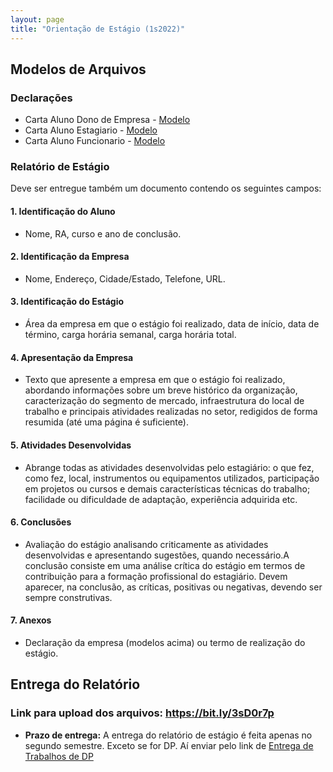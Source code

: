 ```yaml
---
layout: page
title: "Orientação de Estágio (1s2022)"
---
```


## Modelos de Arquivos

### Declarações

 - Carta Aluno Dono de Empresa - <a href="/docs/Carta_Aluno_dono_de_empresa.doc" target="_blank">Modelo</a>
 - Carta Aluno Estagiаrio - <a href="/docs/Carta_Aluno__Estagiаrio.doc" target="_blank">Modelo</a>
 - Carta Aluno Funcionаrio - <a href="/docs/Carta_Aluno_Funcionаrio.doc" target="_blank">Modelo</a>

### Relatório de Estágio

Deve ser entregue também um documento contendo os seguintes campos:

#### 1. Identificação do Aluno

- Nome, RA, curso e ano de conclusão.

#### 2. Identificação da Empresa

- Nome, Endereço, Cidade/Estado, Telefone, URL.

#### 3. Identificação do Estágio

- Área da empresa em que o estágio foi realizado, data de início, data de término, carga horária semanal, carga horária total.

#### 4. Apresentação da Empresa

- Texto  que  apresente  a  empresa  em  que  o  estágio  foi realizado,  abordando  informações  sobre  um  breve  histórico  da  organização, caracterização  do  segmento  de  mercado,  infraestrutura  do  local  de  trabalho  e principais  atividades  realizadas  no  setor,  redigidos  de  forma  resumida (até uma página é suficiente).

#### 5. Atividades Desenvolvidas

- Abrange  todas  as  atividades  desenvolvidas  pelo  estagiário: o  que  fez, como  fez,  local,  instrumentos  ou  equipamentos  utilizados,  participação  em projetos ou cursos e demais características técnicas do trabalho; facilidade ou dificuldade de adaptação, experiência adquirida etc.

#### 6. Conclusões

- Avaliação     do     estágio     analisando     criticamente     as     atividades desenvolvidas  e  apresentando  sugestões,  quando  necessário.A  conclusão consiste  em  uma  análise crítica  do  estágio  em  termos de  contribuição  para  a formação profissional do estagiário. Devem aparecer, na conclusão, as críticas, positivas ou negativas, devendo ser sempre construtivas.

#### 7. Anexos

- Declaração da empresa (modelos acima) ou termo de realização do estágio.

## Entrega do Relatório

### Link para upload dos arquivos: <a href="https://bit.ly/3sD0r7p" target="_blank">https://bit.ly/3sD0r7p</a>

- **Prazo de entrega:** A entrega do relatório de estágio é feita apenas no segundo semestre. Exceto se for DP. Aí enviar pelo link de [Entrega de Trabalhos de DP](../dps)

<!--
 - Renomear o arquivo para: **XYZ123-estagio.pdf**, onde XYZ123 é o seu RA.
 - **Prazo de entrega:** 23/11/2020.
 -->
